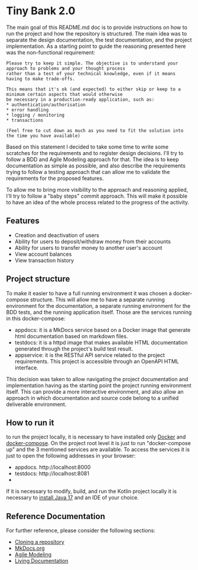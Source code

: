 # Tiny Bank 2.0

The main goal of this README.md doc is to provide instructions on how to run the project and how the repository
is structured. The main idea was to separate the design documentation, the test documentation, and the project
implementation. As a starting point to guide the reasoning presented here was the non-functional requirement:

    Please try to keep it simple. The objective is to understand your approach to problems and your thought process 
    rather than a test of your technical knowledge, even if it means having to make trade-offs.

    This means that it's ok (and expected) to either skip or keep to a minimum certain aspects that would otherwise 
    be necessary in a production-ready application, such as:
    * authentication/authorisation
    * error handling
    * logging / monitoring
    * transactions
    
    (Feel free to cut down as much as you need to fit the solution into the time you have available)

Based on this statement I decided to take some time to write some scratches for the requirements and to register 
design decisions. I'll try to follow a BDD and Agile Modeling approach for that. The idea is to keep documentation as 
simple as possible, and also describe the requirements trying to follow a testing approach that can allow me to validate 
the requirements for the proposed features.

To allow me to bring more visibility to the approach and reasoning applied, I'll try to follow a "baby steps" commit 
approach. This will make it possible to have an idea of the whole process related to the progress of the activity.

## Features

 - Creation and deactivation of users
 - Ability for users to deposit/withdraw money from their accounts
 - Ability for users to transfer money to another user's account
 - View account balances
 - View transaction history

## Project structure

To make it easier to have a full running environment it was chosen a docker-compose structure. This will allow me to 
have a separate running environment for the documentation, a separate running environment for the BDD tests, and the 
running application itself. Those are the services running in this docker-compose:

 - appdocs: it is a MkDocs service based on a Docker image that generate html documentation based on markdown files.
 - testdocs: it is a httpd image that makes available HTML documentation generated through the project's build test result.
 - appservice: it is the RESTful API service related to the project requirements. This project is accessible through an 
OpenAPI HTML interface.

This decision was taken to allow navigating the project documentation and implementation having as the starting point
the project running environment itself. This can provide a more interactive environment, and also allow an approach in 
which documentation and source code belong to a unified deliverable environment.

## How to run it

to run the project locally, it is necessary to have installed only [Docker](https://docs.docker.com/engine/install/) and 
[docker-compose](https://docs.docker.com/compose/install/). On the project root level it is just to run "docker-compose up" 
and the 3 mentioned services are available. To access the services it is just to open the following addresses in your 
browser:

 - appdocs. http://localhost:8000
 - testdocs: http://localhost:8081
 - 

If it is necessary to modify, build, and run the Kotlin project locally 
it is necessary to [install Java 17](https://openjdk.org/projects/jdk/17/) and an IDE of your choice.


## Reference Documentation

For further reference, please consider the following sections:

 * [Cloning a repository](https://docs.github.com/en/repositories/creating-and-managing-repositories/cloning-a-repository)
 * [MkDocs.org](https://www.mkdocs.org/)
 * [Agile Modeling](https://agilemodeling.com/)
 * [Living Documentation](https://serenity-bdd.github.io/docs/reporting/living_documentation)
